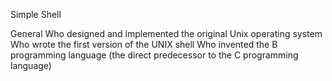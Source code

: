 Simple Shell

General
Who designed and implemented the original Unix operating system
Who wrote the first version of the UNIX shell
Who invented the B programming language (the direct predecessor to the C programming language)
